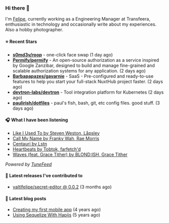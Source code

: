 ### Hi there 👋

I'm [Felipe](https://felipevm.com), currently working as a Engineering Manager at Transfeera, enthusiastic in technology and occasionally write about my experiences. Also a hobby photographer.

#### ⭐ Recent Stars
- **[s0md3v/roop](https://github.com/s0md3v/roop)** - one-click face swap (1 day ago)
- **[Permify/permify](https://github.com/Permify/permify)** - An open-source authorization as a service inspired by Google Zanzibar, designed to build and manage fine-grained and scalable authorization systems for any application. (2 days ago)
- **[Barbapapazes/gavarnie](https://github.com/Barbapapazes/gavarnie)** - SaaS - Pre-configured and ready-to-use features to help you start your full-stack NuxtHub project faster. (2 days ago)
- **[devtron-labs/devtron](https://github.com/devtron-labs/devtron)** - Tool integration platform for Kubernetes (2 days ago)
- **[paulirish/dotfiles](https://github.com/paulirish/dotfiles)** - paul&#39;s fish, bash, git, etc config files. good stuff.  (3 days ago)

#### 🎧 What I have been listening
- [Like I Used To by Steven Weston, Låpsley](https://open.spotify.com/track/2L9M3x9RTHoJ313ajYr0dg)
- [Call My Name by Franky Wah, Rae Morris](https://open.spotify.com/track/4vI94CkCfDXotFMcSPujvK)
- [Centauri by Lstn](https://open.spotify.com/track/6sbTqflJcUFfyAbiWC8def)
- [Heartbeats by Tobtok, farfetch&#39;d](https://open.spotify.com/track/4AwgEsYuFsdAYM8Tj6NxeE)
- [Waves (feat. Grace Tither) by BLOND:ISH, Grace Tither](https://open.spotify.com/track/6ymVxYG0UHqIjXmclbE1cu)

_Powered by [TuneFeed](https://tunefeed.app?ref=valtlfelipe-gh-profile)_ 

#### 🚀 Latest releases I've contributed to


- [valtlfelipe/secret-editor @ 0.0.2](https://github.com/valtlfelipe/secret-editor/releases/tag/0.0.2) (3 months ago)

#### 📄 Latest blog posts
- [Creating my first mobile app](https://felipevm.com/posts/creating-my-first-mobile-app/) (4 years ago)
- [Using Sequelize With Hapijs](https://felipevm.com/posts/using-sequelize-with-hapijs/) (5 years ago)
